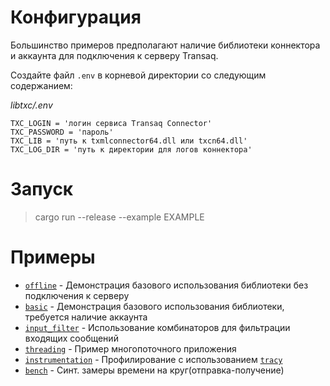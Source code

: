 # Конфигурация
Большинство примеров предполагают наличие библиотеки коннектора и аккаунта для подключения к серверу Transaq.

Создайте файл `.env` в корневой директории со следующим содержанием:

*libtxc/.env*
```
TXC_LOGIN = 'логин сервиса Transaq Connector'
TXC_PASSWORD = 'пароль'
TXC_LIB = 'путь к txmlconnector64.dll или txcn64.dll'
TXC_LOG_DIR = 'путь к директории для логов коннектора'
```

# Запуск
> cargo run --release --example EXAMPLE 

# Примеры
- [`offline`](offline.rs) - Демонстрaция базового использования библиотеки без подключения к серверу
- [`basic`](basic.rs) - Демонстрaция базового использования библиотеки, требуется наличие аккаунта
- [`input_filter`](input_filter.rs) - Использование комбинаторов для фильтрации входящих сообщений
- [`threading`](threading.rs) - Пример многопоточного приложения 
- [`instrumentation`](instrumentation.rs) - Профилирование с использованием [`tracy`](https://github.com/wolfpld/tracy)
- [`bench`](bench.rs) - Синт. замеры времени на круг(отправка-получение) 
